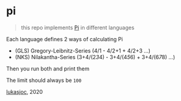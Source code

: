 # pi

> this repo implements [Pi](https://en.wikipedia.org/wiki/Pi) in different languages

Each language defines 2 ways of calculating Pi
- (GLS) Gregory-Leibnitz-Series (4/1 - 4/2+1 + 4/2+3 ...)
- (NKS) Nilakantha-Series (3+4/(2*3*4) - 3+4/(4*5*6) + 3+4/(6*7*8) ...)

Then you run both and print them

The limit should always be ``100``

[lukasjoc](https://lukasjoc.com), 2020
